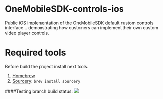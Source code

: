 # OneMobileSDK-controls-ios
Public iOS implementation of the OneMobileSDK default custom controls interface... demonstrating how customers can implement their own custom video player controls.

# Required tools
Before build the project install next tools.

1. [Homebrew](https://brew.sh/index_ru.html)
2. [Sourcery](https://github.com/krzysztofzablocki/Sourcery): ```brew install sourcery```

####Testing branch build status: 
![](https://travis-ci.org/[your-username]/MovingHelper.svg?branch=master)
